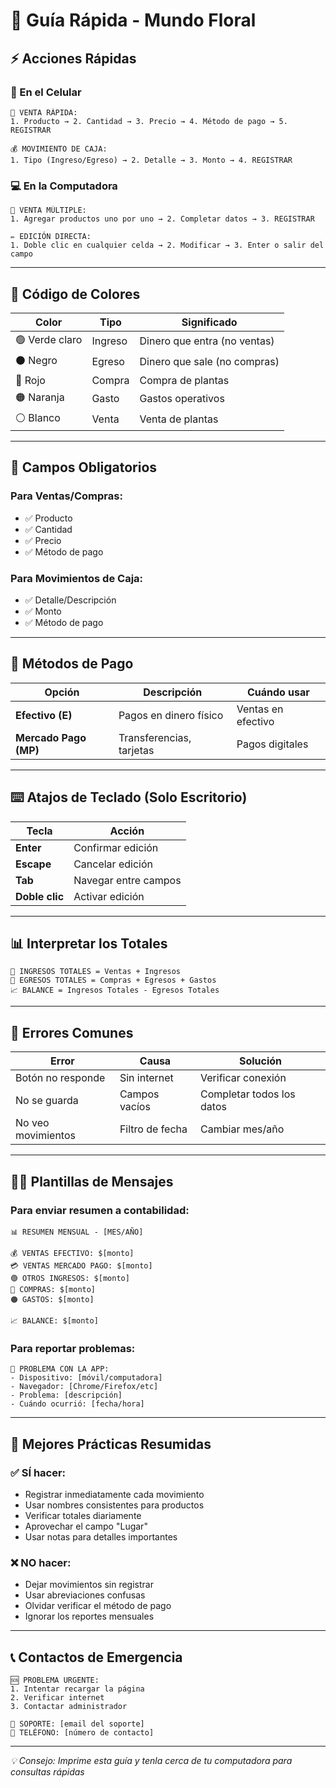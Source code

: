 # 🚀 Guía Rápida - Mundo Floral

## ⚡ Acciones Rápidas

### 📱 En el Celular
```
🌸 VENTA RÁPIDA:
1. Producto → 2. Cantidad → 3. Precio → 4. Método de pago → 5. REGISTRAR

💰 MOVIMIENTO DE CAJA:
1. Tipo (Ingreso/Egreso) → 2. Detalle → 3. Monto → 4. REGISTRAR
```

### 💻 En la Computadora
```
🌸 VENTA MÚLTIPLE:
1. Agregar productos uno por uno → 2. Completar datos → 3. REGISTRAR

✏️ EDICIÓN DIRECTA:
1. Doble clic en cualquier celda → 2. Modificar → 3. Enter o salir del campo
```

---

## 🎨 Código de Colores

| Color | Tipo | Significado |
|-------|------|-------------|
| 🟢 Verde claro | Ingreso | Dinero que entra (no ventas) |
| ⚫ Negro | Egreso | Dinero que sale (no compras) |
| 🔴 Rojo | Compra | Compra de plantas |
| 🟠 Naranja | Gasto | Gastos operativos |
| ⚪ Blanco | Venta | Venta de plantas |

---

## 🎯 Campos Obligatorios

### Para Ventas/Compras:
- ✅ Producto
- ✅ Cantidad 
- ✅ Precio
- ✅ Método de pago

### Para Movimientos de Caja:
- ✅ Detalle/Descripción
- ✅ Monto
- ✅ Método de pago

---

## 🔄 Métodos de Pago

| Opción | Descripción | Cuándo usar |
|--------|-------------|-------------|
| **Efectivo (E)** | Pagos en dinero físico | Ventas en efectivo |
| **Mercado Pago (MP)** | Transferencias, tarjetas | Pagos digitales |

---

## ⌨️ Atajos de Teclado (Solo Escritorio)

| Tecla | Acción |
|-------|--------|
| **Enter** | Confirmar edición |
| **Escape** | Cancelar edición |
| **Tab** | Navegar entre campos |
| **Doble clic** | Activar edición |

---

## 📊 Interpretar los Totales

```
💚 INGRESOS TOTALES = Ventas + Ingresos
💸 EGRESOS TOTALES = Compras + Egresos + Gastos
📈 BALANCE = Ingresos Totales - Egresos Totales
```

---

## 🚨 Errores Comunes

| Error | Causa | Solución |
|-------|-------|----------|
| Botón no responde | Sin internet | Verificar conexión |
| No se guarda | Campos vacíos | Completar todos los datos |
| No veo movimientos | Filtro de fecha | Cambiar mes/año |

---

## 📱📧 Plantillas de Mensajes

### Para enviar resumen a contabilidad:
```
📊 RESUMEN MENSUAL - [MES/AÑO]

💰 VENTAS EFECTIVO: $[monto]
💳 VENTAS MERCADO PAGO: $[monto]
🟢 OTROS INGRESOS: $[monto]
🔴 COMPRAS: $[monto]
🟠 GASTOS: $[monto]

📈 BALANCE: $[monto]
```

### Para reportar problemas:
```
🚨 PROBLEMA CON LA APP:
- Dispositivo: [móvil/computadora]
- Navegador: [Chrome/Firefox/etc]
- Problema: [descripción]
- Cuándo ocurrió: [fecha/hora]
```

---

## 🎯 Mejores Prácticas Resumidas

### ✅ SÍ hacer:
- Registrar inmediatamente cada movimiento
- Usar nombres consistentes para productos
- Verificar totales diariamente
- Aprovechar el campo "Lugar"
- Usar notas para detalles importantes

### ❌ NO hacer:
- Dejar movimientos sin registrar
- Usar abreviaciones confusas
- Olvidar verificar el método de pago
- Ignorar los reportes mensuales

---

## 📞 Contactos de Emergencia

```
🆘 PROBLEMA URGENTE:
1. Intentar recargar la página
2. Verificar internet
3. Contactar administrador

📧 SOPORTE: [email del soporte]
📱 TELÉFONO: [número de contacto]
```

---

*💡 Consejo: Imprime esta guía y tenla cerca de tu computadora para consultas rápidas*
